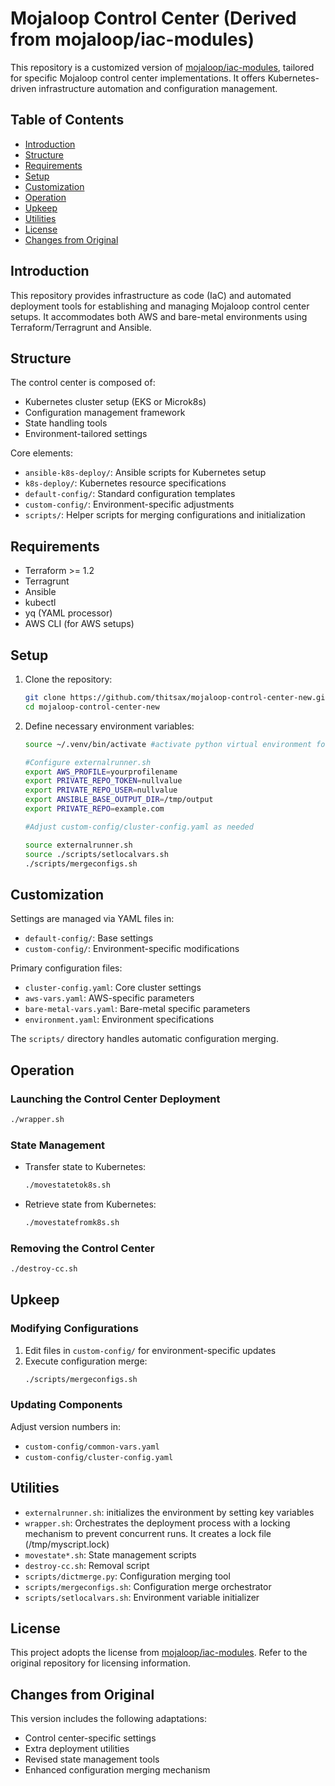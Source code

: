 # Mojaloop Control Center (Derived from mojaloop/iac-modules)

This repository is a customized version of [mojaloop/iac-modules](https://github.com/mojaloop/iac-modules), tailored for specific Mojaloop control center implementations. It offers Kubernetes-driven infrastructure automation and configuration management.

## Table of Contents
- [Introduction](#introduction)
- [Structure](#structure)
- [Requirements](#requirements)
- [Setup](#setup)
- [Customization](#customization)
- [Operation](#operation)
- [Upkeep](#upkeep)
- [Utilities](#utilities)
- [License](#license)
- [Changes from Original](#changes-from-original)

## Introduction
This repository provides infrastructure as code (IaC) and automated deployment tools for establishing and managing Mojaloop control center setups. It accommodates both AWS and bare-metal environments using Terraform/Terragrunt and Ansible.

## Structure
The control center is composed of:
- Kubernetes cluster setup (EKS or Microk8s)
- Configuration management framework
- State handling tools
- Environment-tailored settings

Core elements:
- `ansible-k8s-deploy/`: Ansible scripts for Kubernetes setup
- `k8s-deploy/`: Kubernetes resource specifications
- `default-config/`: Standard configuration templates
- `custom-config/`: Environment-specific adjustments
- `scripts/`: Helper scripts for merging configurations and initialization

## Requirements
- Terraform >= 1.2
- Terragrunt
- Ansible
- kubectl
- yq (YAML processor)
- AWS CLI (for AWS setups)

## Setup
1. Clone the repository:
   ```bash
   git clone https://github.com/thitsax/mojaloop-control-center-new.git
   cd mojaloop-control-center-new
   ```

2. Define necessary environment variables:
   ```bash
   source ~/.venv/bin/activate #activate python virtual environment for ansible

   #Configure externalrunner.sh
   export AWS_PROFILE=yourprofilename
   export PRIVATE_REPO_TOKEN=nullvalue
   export PRIVATE_REPO_USER=nullvalue
   export ANSIBLE_BASE_OUTPUT_DIR=/tmp/output
   export PRIVATE_REPO=example.com

   #Adjust custom-config/cluster-config.yaml as needed
   
   source externalrunner.sh
   source ./scripts/setlocalvars.sh
   ./scripts/mergeconfigs.sh 
   ```
## Customization
Settings are managed via YAML files in:
- `default-config/`: Base settings
- `custom-config/`: Environment-specific modifications

Primary configuration files:
- `cluster-config.yaml`: Core cluster settings
- `aws-vars.yaml`: AWS-specific parameters
- `bare-metal-vars.yaml`: Bare-metal specific parameters
- `environment.yaml`: Environment specifications

The `scripts/` directory handles automatic configuration merging.

## Operation
### Launching the Control Center Deployment
```bash
./wrapper.sh
```

### State Management
- Transfer state to Kubernetes:
  ```bash
  ./movestatetok8s.sh
  ```

- Retrieve state from Kubernetes:
  ```bash
  ./movestatefromk8s.sh
  ```

### Removing the Control Center
```bash
./destroy-cc.sh
```

## Upkeep
### Modifying Configurations
1. Edit files in `custom-config/` for environment-specific updates
2. Execute configuration merge:
   ```bash
   ./scripts/mergeconfigs.sh
   ```

### Updating Components
Adjust version numbers in:
- `custom-config/common-vars.yaml`
- `custom-config/cluster-config.yaml`

## Utilities
- `externalrunner.sh`: initializes the environment by setting key variables
- `wrapper.sh`: Orchestrates the deployment process with a locking mechanism to prevent concurrent runs. It creates a lock file (/tmp/myscript.lock)
- `movestate*.sh`: State management scripts
- `destroy-cc.sh`: Removal script
- `scripts/dictmerge.py`: Configuration merging tool
- `scripts/mergeconfigs.sh`: Configuration merge orchestrator
- `scripts/setlocalvars.sh`: Environment variable initializer

## License
This project adopts the license from [mojaloop/iac-modules](https://github.com/mojaloop/iac-modules). Refer to the original repository for licensing information.

## Changes from Original
This version includes the following adaptations:
- Control center-specific settings
- Extra deployment utilities
- Revised state management tools
- Enhanced configuration merging mechanism